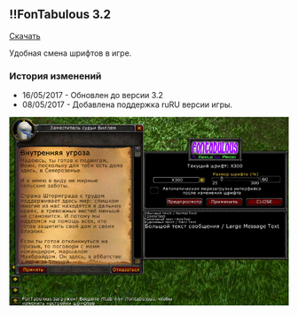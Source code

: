 ## !!FonTabulous 3.2

[Скачать](https://github.com/WoWruRU-ClassicAddons/FonTabulous/releases/download/3.2/FonTabulous.zip)

Удобная смена шрифтов в игре.

### История изменений
- 16/05/2017 - Обновлен до версии 3.2
- 08/05/2017 - Добавлена поддержка ruRU версии игры.

![image1](/assets/img/FonTabulous.png)
